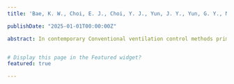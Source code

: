 ```yaml
---
title: 'Bae, K. W., Choi, E. J., Choi, Y. J., Yun, J. Y., Yun, G. Y., Moon, H. J., & Moon, J. W. (2025). Real-time ventilation control for indoor CO2 management using occupant information. Building and Environment, 262, 113568. https://doi.org/10.1016/j.buildenv.2025.113568'

publishDate: "2025-01-01T00:00:00Z"

abstract: In contemporary Conventional ventilation control methods primarily rely on environmental measurements taken indoors but often overlook occupant-specific factors. This study presents an optimal ventilation control algorithm based on a real-time indoor CO2 concentration prediction model designed to enhance IAQ and energy efficiency. This model incorporates real-time occupant data, highlighting the considerable influence of occupant-related variables on the indoor CO2 levels. To this end, three deep learning architectures—deep neural networks, long short-term memory (LSTM), and gated recurrent units—were evaluated, with the LSTM model exhibiting superior accuracy and robustness. Using this model, a predictive ventilation control algorithm was developed to proactively regulate airflow and maintain CO2 concentrations below the recommended threshold of 1,000 ppm. The effectiveness of the proposed control strategy was validated using mockup experiments and living lab-based simulations. The results show that integrating real-time occupant data considerably enhances indoor comfort than rule-based ventilation control. Furthermore, optimal ventilation control resulted in a considerable decrease in energy consumption by approximately 24.74%, particularly in large-scale environments. These findings highlight the potential of the proposed method as a robust solution for next-generation indoor environmental management systems and intelligent control in smart buildings.


# Display this page in the Featured widget?
featured: true

---
```

